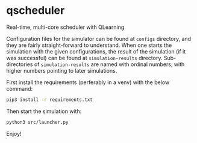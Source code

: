# qscheduler
Real-time, multi-core scheduler with QLearning.

Configuration files for the simulator can be found at `configs` directory, and they are fairly straight-forward to understand. When one starts the simulation with the given configurations, the result of the simulation (if it was successful) can be found at `simulation-results` directory. Sub-directories of `simulation-results` are named with ordinal numbers, with higher numbers pointing to later simulations.

First install the requirements (perferably in a venv) with the below command:
```bash
pip3 install -r requirements.txt
```

Then start the simulation with:
```bash
python3 src/launcher.py
```

Enjoy!